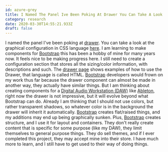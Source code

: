 ```yaml
---
id: azure-grey
title: I Named The Panel Ive Been Poking At Drawer You Can Take A Look At The Graphical Configuration In Css Language Here I Am Lear
category: research
date: 2020-03-30T14:55:21.933Z
draft: false
---
```


I named the panel I've been poking at [drawer][1]. You can take a look at the graphical configuration in CSS language [here][2]. I am learning to make components for [Bootstrap][3] this has been a hobby of mine for many years now. It feels nice to be making progress here. I still need to create a configuration section that stores all the sizing/color information, with descriptions and such. The [drawer page][4] shows examples of how to use the Drawer, that language is called HTML. [Bootstrap][5] developers would frown on my work thus far because the drawer component can almost be made in another way, they actually have similar things. But I am thinking about creating components for a [Digital Audio Workstation (DAW)][6] like [Ableton][7], right now the drawer is not impressive, but it will evolve beyond what Bootstrap can do. Already I am thinking that I should not use colors, but rather transparent shadows, so whatever color is in the background the drawer will inherit it automatically. [Bootstrap][8] creates flat/raised things, and my additions may end up being graphically sunken. Plus, [Bootstrap][9] creates structure, and I use it for layout and containers. They don't really create content that is specific for some purpose (like my DAW), they limit themselves to general purpose things. They do sell themes, and if I ever completed this project, they may accept mine into their store. I have much more to learn, and I still have to get used to their way of doing things.

[1]: https://github.com/fantasyui-com/catpea-com/tree/master/src/style/drawer
[2]: https://github.com/fantasyui-com/catpea-com/blob/master/src/style/drawer/drawer.scss
[3]: https://getbootstrap.com/
[4]: https://github.com/fantasyui-com/catpea-com/tree/master/src/style/drawer
[5]: https://getbootstrap.com/
[6]: https://www.google.com/search?q=Digital+Audio+Workstation&tbm=isch
[7]: https://www.ableton.com/en/live/
[8]: https://getbootstrap.com/
[9]: https://getbootstrap.com/